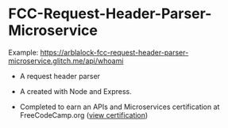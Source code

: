 # FCC-Request-Header-Parser-Microservice
Example: https://arblalock-fcc-request-header-parser-microservice.glitch.me/api/whoami
* A request header parser

* A created with Node and Express.

* Completed to earn an APIs and Microservices certification at FreeCodeCamp.org ([view certification](https://www.freecodecamp.org/certification/fcca50f642d-7c7c-48e9-805b-e0457529b232/apis-and-microservices))
